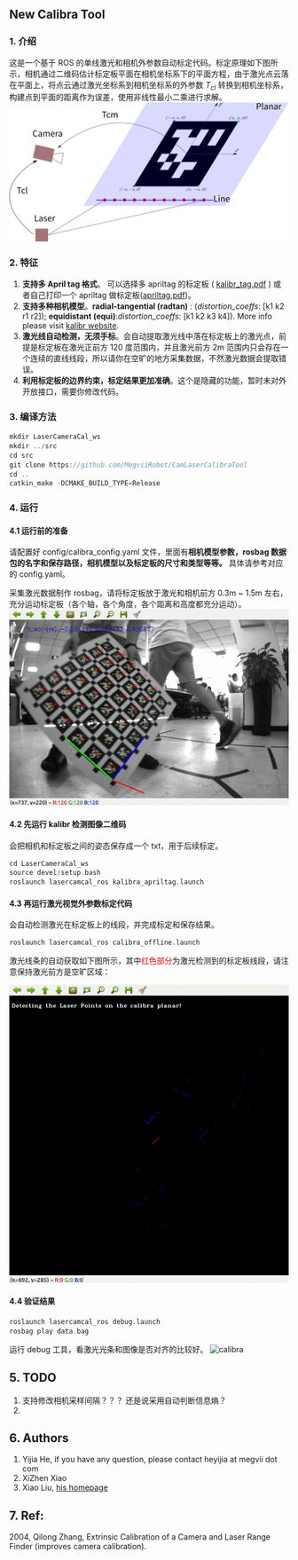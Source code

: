 ## New Calibra Tool
### 1. 介绍
这是一个基于 ROS 的单线激光和相机外参数自动标定代码。标定原理如下图所示，相机通过二维码估计标定板平面在相机坐标系下的平面方程，由于激光点云落在平面上，将点云通过激光坐标系到相机坐标系的外参数 $T_{cl}$  转换到相机坐标系，构建点到平面的距离作为误差，使用非线性最小二乘进行求解。
![lasercamcal](doc/lasercamcal.png)

### 2. 特征
1. **支持多 April tag 格式**。 可以选择多 apriltag 的标定板 ( [kalibr_tag.pdf](doc/april_6x6_80x80cm_A0.pdf) ) 或者自己打印一个 apriltag 做标定板([apriltag.pdf](/doc/apriltags1-20.pdf))。
2. **支持多种相机模型**。**radial-tangential (radtan)** : (*distortion_coeffs*: [k1 k2 r1 r2]); **equidistant (equi)**:*distortion_coeffs*: [k1 k2 k3 k4]). More info please visit [kalibr website](https://github.com/ethz-asl/kalibr/wiki/supported-models).
3. **激光线自动检测，无须手标**。会自动提取激光线中落在标定板上的激光点，前提是标定板在激光正前方 120 度范围内，并且激光前方 2m 范围内只会存在一个连续的直线线段，所以请你在空旷的地方采集数据，不然激光数据会提取错误。
4. **利用标定板的边界约束，标定结果更加准确**。这个是隐藏的功能，暂时未对外开放接口，需要你修改代码。

### 3. 编译方法

```c++
mkdir LaserCameraCal_ws
mkdir ../src
cd src
git clone https://github.com/MegviiRobot/CamLaserCalibraTool
cd ..
catkin_make -DCMAKE_BUILD_TYPE=Release
```

### 4. 运行

#### 4.1 运行前的准备
请配置好 config/calibra_config.yaml 文件，里面有**相机模型参数，rosbag 数据包的名字和保存路径，相机模型以及标定板的尺寸和类型等等。** 具体请参考对应的 config.yaml。

采集激光数据制作 rosbag，请将标定板放于激光和相机前方 0.3m ~ 1.5m 左右，充分运动标定板（各个轴，各个角度，各个距离和高度都充分运动）。![datacollect](doc/datacollect.gif)




#### 4.2 先运行 kalibr 检测图像二维码
会把相机和标定板之间的姿态保存成一个 txt，用于后续标定。
```c++
cd LaserCameraCal_ws
source devel/setup.bash
roslaunch lasercamcal_ros kalibra_apriltag.launch 
```

#### 4.3 再运行激光视觉外参数标定代码
会自动检测激光在标定板上的线段，并完成标定和保存结果。
```c++
roslaunch lasercamcal_ros calibra_offline.launch 
```
激光线条的自动获取如下图所示，其中<font color = red>红色部分</font>为激光检测到的标定板线段，请注意保持激光前方是空旷区域：

![detect](doc/detect.gif)

#### 4.4 验证结果
```c++
roslaunch lasercamcal_ros debug.launch 
rosbag play data.bag
```
运行 debug 工具，看激光光条和图像是否对齐的比较好。
![calibra](doc/calibra.gif)


## 5. TODO

1. 支持修改相机采样间隔？？？ 还是说采用自动判断信息熵？
2. 

## 6. Authors

1. Yijia He, if you have any question, please contact heyijia at megvii dot com
2. XiZhen Xiao
3. Xiao Liu, [his homepage](http://www.liuxiao.org/)

## 7. Ref:

2004, Qilong Zhang, Extrinsic Calibration of a Camera and Laser Range Finder (improves camera calibration).